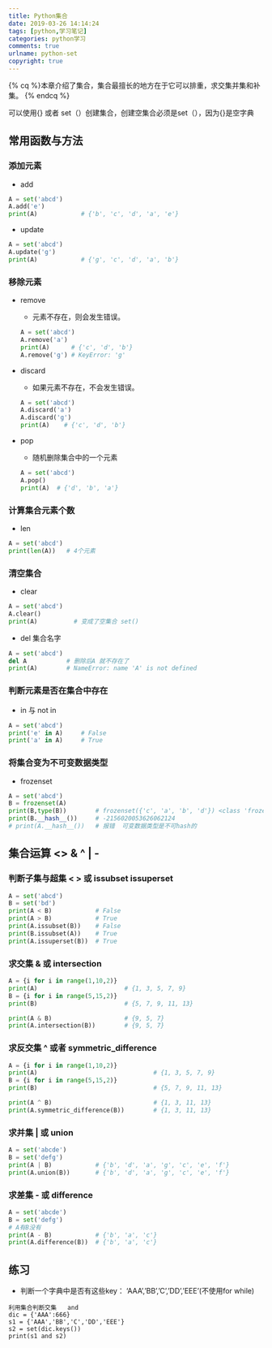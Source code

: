 ```yaml
---
title: Python集合
date: 2019-03-26 14:14:24
tags: [python,学习笔记]
categories: python学习
comments: true
urlname: python-set
copyright: true
---
```




{% cq %}本章介绍了集合，集合最擅长的地方在于它可以排重，求交集并集和补集。 {% endcq %}

<!--more-->



可以使用{} 或者 set（）创建集合，创建空集合必须是set（），因为{}是空字典



## 常用函数与方法



### 添加元素

- add

```python
A = set('abcd')
A.add('e')
print(A) 			# {'b', 'c', 'd', 'a', 'e'}
```



- update

```python
A = set('abcd')
A.update('g')
print(A)    		# {'g', 'c', 'd', 'a', 'b'}
```



### 移除元素

- remove

  - 元素不存在，则会发生错误。

  ```python
  A = set('abcd')
  A.remove('a')
  print(A)    	# {'c', 'd', 'b'}
  A.remove('g')	# KeyError: 'g'
  ```

  

- discard

  - 如果元素不存在，不会发生错误。

  ```python
  A = set('abcd')
  A.discard('a')
  A.discard('g')
  print(A)    # {'c', 'd', 'b'}
  ```

  

- pop

  - 随机删除集合中的一个元素

  ```python
  A = set('abcd')
  A.pop()
  print(A)	# {'d', 'b', 'a'}
  ```

  



### 计算集合元素个数

- len

```python
A = set('abcd')
print(len(A))   # 4个元素
```



### 清空集合

- clear

```python
A = set('abcd')
A.clear()
print(A)          # 变成了空集合 set()
```



- del 集合名字

```python
A = set('abcd')
del A           # 删除后A 就不存在了
print(A)        # NameError: name 'A' is not defined
```



### 判断元素是否在集合中存在

- in  与 not  in

```python
A = set('abcd')
print('e' in A)		# False
print('a' in A)		# True
```



### 将集合变为不可变数据类型

- frozenset

```python
A = set('abcd')
B = frozenset(A)
print(B,type(B))        # frozenset({'c', 'a', 'b', 'd'}) <class 'frozenset'>
print(B.__hash__())     # -2156020053626062124
# print(A.__hash__())   # 报错  可变数据类型是不可hash的
```



## 集合运算	<> & ^ | -



### 判断子集与超集 	< >   或  issubset issuperset

```python
A = set('abcd')
B = set('bd')
print(A < B)			# False
print(A > B)			# True
print(A.issubset(B))	# False
print(B.issubset(A))	# True
print(A.issuperset(B))	# True
```



### 求交集	& 或 intersection 

```python
A = {i for i in range(1,10,2)}
print(A)						# {1, 3, 5, 7, 9}
B = {i for i in range(5,15,2)}
print(B)						# {5, 7, 9, 11, 13}

print(A & B)					# {9, 5, 7}
print(A.intersection(B))		# {9, 5, 7}
```



### 求反交集    ^ 或者  symmetric_difference

```python
A = {i for i in range(1,10,2)}
print(A)						        # {1, 3, 5, 7, 9}
B = {i for i in range(5,15,2)}
print(B)						        # {5, 7, 9, 11, 13}

print(A ^ B)					        # {1, 3, 11, 13}
print(A.symmetric_difference(B))		# {1, 3, 11, 13}
```





### 求并集	| 或 union

```python
A = set('abcde')
B = set('defg')
print(A | B)			# {'b', 'd', 'a', 'g', 'c', 'e', 'f'}
print(A.union(B))		# {'b', 'd', 'a', 'g', 'c', 'e', 'f'}
```



### 求差集	- 或 difference

```python
A = set('abcde')
B = set('defg')
# A有B没有
print(A - B)			# {'b', 'a', 'c'}
print(A.difference(B))	# {'b', 'a', 'c'}
```



## 练习

- 判断一个字典中是否有这些key： ‘AAA’,’BB’,’C’,’DD’,’EEE’(不使用for while)   

```
利用集合判断交集   and
dic = {'AAA':666}
s1 = {'AAA','BB','C','DD','EEE'}
s2 = set(dic.keys())
print(s1 and s2)
```

